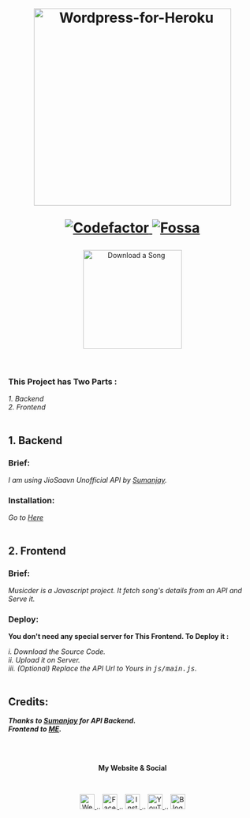 <h1 align="center">

  <a href="https://github.com/cachecleanerjeet/Musicder"><img src="https://repository-images.githubusercontent.com/291051734/39ec7780-eab5-11ea-9f0a-d51066507425" alt="Wordpress-for-Heroku" width="400"></a>
 <br>
<p>
  <a href="https://www.codefactor.io/repository/github/cachecleanerjeet/musicder">
    <img src="https://www.codefactor.io/repository/github/cachecleanerjeet/musicder/badge"
         alt="Codefactor">
  </a>
    <a href="https://app.fossa.com/projects/git%2Bgithub.com%2Fcachecleanerjeet%2FMusicder?ref=badge_shield">
      <img src="https://app.fossa.com/api/projects/git%2Bgithub.com%2Fcachecleanerjeet%2FMusicder.svg?type=shield"
        alt="Fossa">
  </a>
</p>
  </h1>
<p align="center">
  <a href="https://musicder.tk">
    <img src="https://firebasestorage.googleapis.com/v0/b/webtuhin.appspot.com/o/githubstatic%2Fmusicdb.png?alt=media&token=1555cd18-ad21-48a6-a5e7-fc492ad27c3a"
         alt="Download a Song" width="200">
 </a>

<br>
<br> <br> 

### This Project has Two Parts :<br>
*1. Backend*<br>
*2. Frontend* <br><br>
## 1. Backend
### Brief:<br>
*I am using JioSaavn Unofficial API by [Sumanjay](https://github.com/cyberboysumanjay "cyberboysumanjay").*<br>
### Installation:<br>
*Go to [Here](https://github.com/cyberboysumanjay/JioSaavnAPI "Here")*<br><br>

## 2. Frontend
### Brief: <br>
*Musicder is a Javascript project. It fetch song's details from an API and Serve it.*<br>
### Deploy:<br>

**You don't need any special server for This Frontend. To Deploy it :** <br>

*i.   Download the Source Code.*<br>
*ii.  Upload it on Server.*<br>
*iii.  (Optional) Replace the API Url to Yours in <tt>js/main.js</tt>.*<br><br>


## Credits:
***Thanks to [Sumanjay](https://github.com/cyberboysumanjay "cyberboysumanjay") for API Backend.***<br>
***Frontend to [ME](https://github.com/cachecleanerjeet "ME").***

<br><br>
<p align="center"> <b>My Website & Social</b></p>
<br>
<p align="center">
 
 <a href="https://tu.hin.life">
    <img alt="Website" width="30px" src="https://firebasestorage.googleapis.com/v0/b/webtuhin.appspot.com/o/githubstatic%2Fwebsite.svg?alt=media&token=5c3ea7e0-d4f7-4566-b78a-bdee6c65f03e" />
  </a>  
..
<a href="https://fb.me/jeeetpaul">
    <img alt="Facebook" width="30px" src="https://cdn.jsdelivr.net/npm/simple-icons@3.2.0/icons/facebook.svg" />
  </a>  
..
  <a href="https://www.instagram.com/jeeetpaul">
    <img alt="Instagram" width="30px" src="https://cdn.jsdelivr.net/npm/simple-icons@3.2.0/icons/instagram.svg" />
  </a>
..
  <a href="https://www.youtube.com/channel/UCa4FMtLpYcOBtjKOZgzTFNA">
    <img alt="YouTube" width="30px" src="https://cdn.jsdelivr.net/npm/simple-icons@3.2.0/icons/youtube.svg" />
  </a>
..
  <a href="https://blog.iamtuhin.ga">
    <img alt="Blogger" width="30px" src="https://cdn.jsdelivr.net/npm/simple-icons@3.2.0/icons/blogger.svg" />
  </a>
  
</p>
